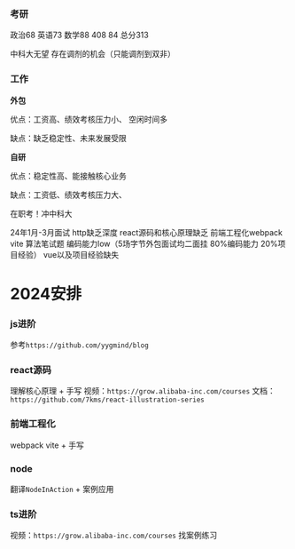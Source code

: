 ### 考研

政治68 英语73 数学88 408 84 总分313

中科大无望 存在调剂的机会（只能调剂到双非）

### 工作

**外包** 

优点：工资高、绩效考核压力小、 空闲时间多

缺点：缺乏稳定性、未来发展受限

**自研**

优点：稳定性高、能接触核心业务

缺点：工资低、绩效考核压力大、

在职考！冲中科大

24年1月-3月面试 
http缺乏深度
react源码和核心原理缺乏
前端工程化webpack vite 
算法笔试题
编码能力low（5场字节外包面试均二面挂 80%编码能力 20%项目经验）
vue以及项目经验缺失



# 2024安排 

### js进阶 
参考`https://github.com/yygmind/blog`

### react源码 
理解核心原理 + 手写 
视频：`https://grow.alibaba-inc.com/courses`
文档：`https://github.com/7kms/react-illustration-series`

### 前端工程化 
webpack vite + 手写 

### node 
翻译`NodeInAction` + 案例应用 

### ts进阶
视频：`https://grow.alibaba-inc.com/courses`
找案例练习



